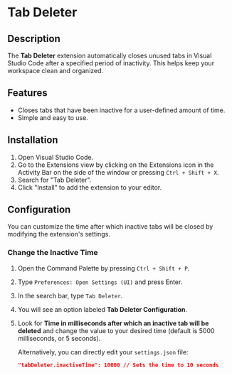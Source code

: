 # Tab Deleter

## Description

The **Tab Deleter** extension automatically closes unused tabs in Visual Studio Code after a specified period of inactivity. This helps keep your workspace clean and organized.

## Features

- Closes tabs that have been inactive for a user-defined amount of time.
- Simple and easy to use.

## Installation

1. Open Visual Studio Code.
2. Go to the Extensions view by clicking on the Extensions icon in the Activity Bar on the side of the window or pressing `Ctrl + Shift + X`.
3. Search for "Tab Deleter".
4. Click "Install" to add the extension to your editor.

## Configuration

You can customize the time after which inactive tabs will be closed by modifying the extension's settings.

### Change the Inactive Time

1. Open the Command Palette by pressing `Ctrl + Shift + P`.
2. Type `Preferences: Open Settings (UI)` and press Enter.
3. In the search bar, type `Tab Deleter`.
4. You will see an option labeled **Tab Deleter Configuration**.
5. Look for **Time in milliseconds after which an inactive tab will be deleted** and change the value to your desired time (default is 5000 milliseconds, or 5 seconds).

   Alternatively, you can directly edit your `settings.json` file:

   ```json
   "tabDeleter.inactiveTime": 10000 // Sets the time to 10 seconds
   ```
